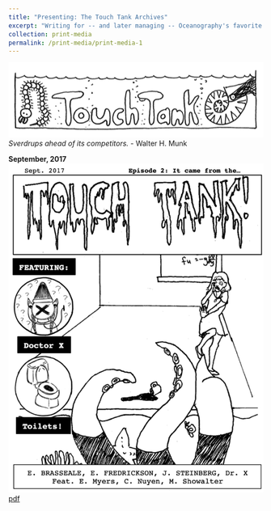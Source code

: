 ```yaml
---
title: "Presenting: The Touch Tank Archives"
excerpt: "Writing for -- and later managing -- Oceanography's favorite alt-weekly was probably the best time of my life <br/><img src='/images/TTbanner.png'>"
collection: print-media
permalink: /print-media/print-media-1
---
```


<img src='/images/touchtank/TTbanner.png'>
<br/><i>Sverdrups ahead of its competitors.</i> - Walter H. Munk<br/>

**September, 2017**
<br/><img src='/images/touchtank/2017_09.png'>
</br>[pdf](/files/touchtank/2017_09.pdf)